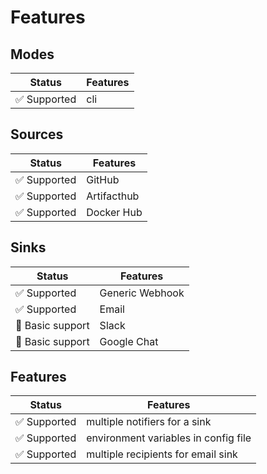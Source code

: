 # Features

## Modes

| **Status**   | **Features** |
| ------------ | ------------ |
| ✅ Supported | cli          |

## Sources

| Status       | Features    |
| ------------ | ----------- |
| ✅ Supported | GitHub      |
| ✅ Supported | Artifacthub |
| ✅ Supported | Docker Hub  |

## Sinks

| Status           | Features        |
| ---------------- | --------------- |
| ✅ Supported     | Generic Webhook |
| ✅ Supported     | Email           |
| 🚧 Basic support | Slack           |
| 🚧 Basic support | Google Chat     |

## Features

| Status       | Features                             |
| ------------ | ------------------------------------ |
| ✅ Supported | multiple notifiers for a sink        |
| ✅ Supported | environment variables in config file |
| ✅ Supported | multiple recipients for email sink   |
